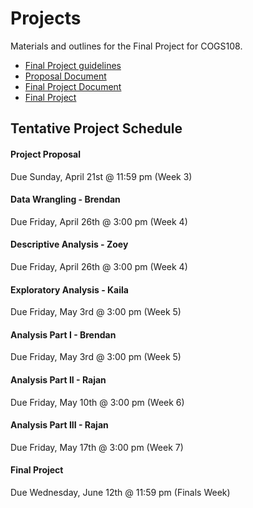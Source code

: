 # Projects 

Materials and outlines for the Final Project for COGS108.

* [Final Project guidelines](/FinalProject_Guidelines.pdf)
* [Proposal Document](https://docs.google.com/document/d/1AadpyI9179mXGpqHm3uqdZqGqV3ZhvGTYyqYaKI1HBM/edit?usp=sharing)
* [Final Project Document](https://docs.google.com/document/d/1Hg0-DfeMyb7ZZTgLGqStAgofLjpFf_td_-wSOkyOMcA/edit?usp=sharing)
* [Final Project](final-project.ipynb)

## Tentative Project Schedule

#### Project Proposal
Due Sunday, April 21st @ 11:59 pm (Week 3)

#### Data Wrangling - Brendan
Due Friday, April 26th @ 3:00 pm (Week 4)

#### Descriptive Analysis - Zoey
Due Friday, April 26th @ 3:00 pm (Week 4)

#### Exploratory Analysis - Kaila
Due Friday, May 3rd @ 3:00 pm (Week 5)

#### Analysis Part I - Brendan
Due Friday, May 3rd @ 3:00 pm (Week 5)

#### Analysis Part II - Rajan
Due Friday, May 10th @ 3:00 pm (Week 6)

#### Analysis Part III - Rajan
Due Friday, May 17th @ 3:00 pm (Week 7)

#### Final Project
Due Wednesday, June 12th @ 11:59 pm (Finals Week)  

